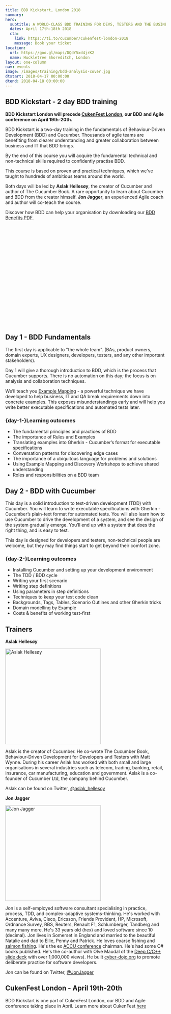 ```yaml
---
title: BDD Kickstart, London 2018
summary: 
hero:
  subtitle: A WORLD-CLASS BDD TRAINING FOR DEVS, TESTERS AND THE BUSINESS
  dates: April 17th-18th 2018
  cta:
    link: https://ti.to/cucumber/cukenfest-london-2018
    message: Book your ticket
location:
  url: https://goo.gl/maps/DQdY5xd4jrK2 
  name: Huckletree Shoreditch, London
layout: one-column
nav: events
image: /images/training/bdd-analysis-cover.jpg
dtstart: 2018-04-17 00:00:00
dtend: 2018-04-18 00:00:00
---
```


## BDD Kickstart - 2 day BDD training 

**BDD Kickstart London will precede [CukenFest London](http://cukenfest.cucumber.io/), our BDD and Agile conference on April 19th-20th.** 

BDD Kickstart is a two-day training in the fundamentals of Behaviour-Driven Development (BDD) and Cucumber. Thousands of agile teams are benefiting from clearer understanding and greater collaboration between business and IT that BDD brings.

By the end of this course you will acquire the fundamental technical and non-technical skills required to confidently practise BDD.

This course is based on proven and practical techniques, which we've taught to hundreds of ambitious teams around the world.

Both days will be led by **Aslak Hellesøy**, the creator of Cucumber and author of The Cucumber Book. A rare opportunity to learn about Cucumber and BDD from the creator himself. **Jon Jagger**, an experienced Agile coach and author will co-teach the course.

Discover how BDD can help your organisation by downloading our [BDD Benefits PDF](https://cucumber.io/bdd-benefits.pdf).

<div class="row"><div class="col-md-6 col-md-offset-3"><script src="//fast.wistia.com/embed/medias/953ry8h08l.jsonp" async></script><script src="//fast.wistia.com/assets/external/E-v1.js" async></script><div class="wistia_responsive_padding" style="padding:56.25% 0 28px 0;position:relative;"><div class="wistia_responsive_wrapper" style="height:100%;left:0;position:absolute;top:0;width:100%;"><div class="wistia_embed wistia_async_953ry8h08l videoFoam=true" style="height:100%;width:100%">&nbsp;</div></div></div></div></div>


## Day 1 - BDD Fundamentals

The first day is applicable to "the whole team".  (BAs, product owners, domain experts, UX designers, developers, testers, and any other important stakeholders).

Day 1 will give a thorough introduction to BDD, which is the process that Cucumber supports. There is no automation on this day; the focus is on analysis and collaboration techniques.

We’ll teach you [Example Mapping](https://cucumber.io/blog/2015/12/08/example-mapping-introduction) - a powerful technique we have developed to help business, IT and QA break requirements down into concrete examples. This exposes misunderstandings early and will help you write better executable specifications and automated tests later.

### {day-1-}Learning outcomes

* The fundamental principles and practices of BDD
* The importance of Rules and Examples
* Translating examples into Gherkin - Cucumber’s format for executable specifications
* Conversation patterns for discovering edge cases
* The importance of a ubiquitous language for problems and solutions
* Using Example Mapping and Discovery Workshops to achieve shared understanding
* Roles and responsibilities on a BDD team


## Day 2 - BDD with Cucumber

This day is a solid introduction to test-driven development (TDD) with Cucumber. You will learn to write executable specifications with Gherkin - Cucumber’s plain-text format for automated tests. You will also learn how to use Cucumber to drive the development of a system, and see the design of the system gradually emerge. You’ll end up with a system that does the right thing, and is easy to test.

This day is designed for developers and testers, non-technical people are welcome, but they may find things start to get beyond their comfort zone.

### {day-2-}Learning outcomes
* Installing Cucumber and setting up your development environment
* The TDD / BDD cycle
* Writing your first scenario
* Writing step definitions
* Using parameters in step definitions
* Techniques to keep your test code clean
* Backgrounds, Tags, Tables, Scenario Outlines and other Gherkin tricks
* Domain modelling by Example
* Costs & benefits of working test-first

## Trainers

**Aslak Hellesøy**

<img src="{{ site.url }}/images/headshots/aslak.jpg" alt="Aslak Hellesøy" height="300" width="300">

Aslak is the creator of Cucumber. He co-wrote The Cucumber Book, Behaviour-Driven Development for Developers and Testers with Matt Wynne. During his career Aslak has worked with both small and large organisations in several industries such as telecom, trading, banking, retail, insurance, car manufacturing, education and government. Aslak is a co-founder of Cucumber Ltd, the company behind Cucumber.

Aslak can be found on Twitter, [@aslak_hellesoy](https://twitter.com/aslak_hellesoy)

**Jon Jagger**

<img src="{{ site.url }}/images/headshots/jon-jagger-square.png" alt="Jon Jagger" height="300" width="300">

Jon is a self-employed software consultant specialising in practice, process, TDD, and complex-adaptive systems-thinking. He's worked with Accenture, Aviva, Cisco, Ericsson, Friends Provident, HP, Microsoft, Ordnance Survey, RBS, Reuters, Renault F1, Schlumberger, Tandberg and many many more. He's 33 years old (hex) and loved software since 10 (decimal). Jon lives in Somerset in England and married to the beautiful Natalie and dad to Ellie, Penny and Patrick. He loves coarse fishing and [salmon fishing](http://jonjagger.blogspot.co.uk/2016/02/fishing-and-refactoring-story-with-two.html). He's the ex [ACCU conference](https://conference.accu.org/) chairman. He's had some C# books published. He's the co-author with Olve Maudal of the [Deep C/C++ slide deck](https://www.slideshare.net/olvemaudal/deep-c) with over 1,000,000 views). He built [cyber-dojo.org](http://cyber-dojo.org) to promote deliberate practice for software developers.

Jon can be found on Twitter, [@JonJagger](https://twitter.com/jonjagger)

## CukenFest London - April 19th-20th

BDD Kickstart is one part of CukenFest London, our BDD and Agile conference taking place in April. Learn more about CukenFest [here](http://cukenfest.cucumber.io/)

<!-- Drip -->
<script type="text/javascript">
  var _dcq = _dcq || [];
  var _dcs = _dcs || {}; 
  _dcs.account = '7849462';
  
  (function() {
    var dc = document.createElement('script');
    dc.type = 'text/javascript'; dc.async = true; 
    dc.src = '//tag.getdrip.com/7849462.js';
    var s = document.getElementsByTagName('script')[0];
    s.parentNode.insertBefore(dc, s);
  })();
</script>
